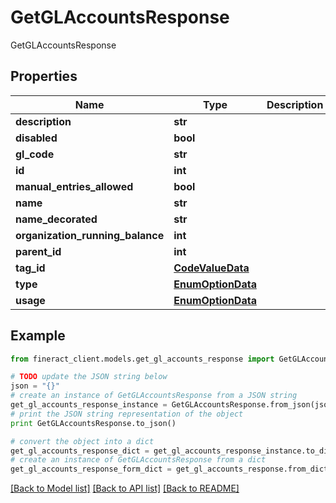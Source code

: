 # GetGLAccountsResponse

GetGLAccountsResponse

## Properties

Name | Type | Description | Notes
------------ | ------------- | ------------- | -------------
**description** | **str** |  | [optional] 
**disabled** | **bool** |  | [optional] 
**gl_code** | **str** |  | [optional] 
**id** | **int** |  | [optional] 
**manual_entries_allowed** | **bool** |  | [optional] 
**name** | **str** |  | [optional] 
**name_decorated** | **str** |  | [optional] 
**organization_running_balance** | **int** |  | [optional] 
**parent_id** | **int** |  | [optional] 
**tag_id** | [**CodeValueData**](CodeValueData.md) |  | [optional] 
**type** | [**EnumOptionData**](EnumOptionData.md) |  | [optional] 
**usage** | [**EnumOptionData**](EnumOptionData.md) |  | [optional] 

## Example

```python
from fineract_client.models.get_gl_accounts_response import GetGLAccountsResponse

# TODO update the JSON string below
json = "{}"
# create an instance of GetGLAccountsResponse from a JSON string
get_gl_accounts_response_instance = GetGLAccountsResponse.from_json(json)
# print the JSON string representation of the object
print GetGLAccountsResponse.to_json()

# convert the object into a dict
get_gl_accounts_response_dict = get_gl_accounts_response_instance.to_dict()
# create an instance of GetGLAccountsResponse from a dict
get_gl_accounts_response_form_dict = get_gl_accounts_response.from_dict(get_gl_accounts_response_dict)
```
[[Back to Model list]](../README.md#documentation-for-models) [[Back to API list]](../README.md#documentation-for-api-endpoints) [[Back to README]](../README.md)


